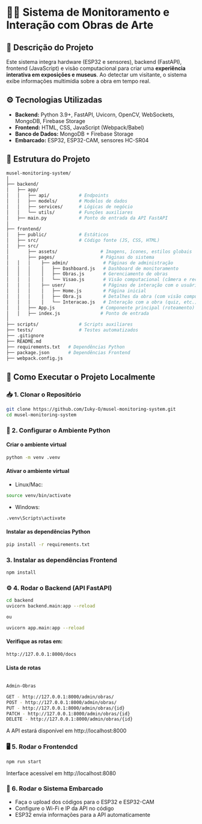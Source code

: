 # 🎨📡 Sistema de Monitoramento e Interação com Obras de Arte

## 📌 Descrição do Projeto
Este sistema integra hardware (ESP32 e sensores), backend (FastAPI), frontend (JavaScript) e visão computacional para criar uma **experiência interativa em exposições e museus**. Ao detectar um visitante, o sistema exibe informações multimídia sobre a obra em tempo real.

## ⚙️ Tecnologias Utilizadas
- **Backend:** Python 3.9+, FastAPI, Uvicorn, OpenCV, WebSockets, MongoDB, Firebase Storage
- **Frontend:** HTML, CSS, JavaScript (Webpack/Babel)
- **Banco de Dados:** MongoDB + Firebase Storage
- **Embarcado:** ESP32, ESP32-CAM, sensores HC-SR04

## 📁 Estrutura do Projeto
```bash
musel-monitoring-system/
│
├── backend/
│   ├── app/
│   │   ├── api/           # Endpoints
│   │   ├── models/        # Modelos de dados
│   │   ├── services/      # Lógicas de negócio
│   │   └── utils/         # Funções auxiliares
│   ├── main.py            # Ponto de entrada da API FastAPI
│
├── frontend/
│   ├── public/            # Estáticos
│   ├── src/               # Código fonte (JS, CSS, HTML)
│   ├── src/
│       ├── assets/                # Imagens, ícones, estilos globais
│       ├── pages/                 # Páginas do sistema
│   │   │    ├── admin/             # Páginas de administração
│   │   │    │   ├── Dashboard.js   # Dashboard de monitoramento
│   │   │    │   ├── Obras.js       # Gerenciamento de obras
│   │   │    │   └── Visao.js       # Visão computacional (câmera e reconhecimento)
│   │   │    ├── user/              # Páginas de interação com o usuário
│   │   │    │   ├── Home.js        # Página inicial
│   │   │    │   ├── Obra.js        # Detalhes da obra (com visão computacional)
│   │   │    │   └── Interacao.js   # Interação com a obra (quiz, etc.)
│   │   ├── App.js                 # Componente principal (roteamento)
│   │   ├── index.js               # Ponto de entrada
│
├── scripts/               # Scripts auxiliares
├── tests/                 # Testes automatizados
├── .gitignore
├── README.md
├── requirements.txt   # Dependências Python
├── package.json       # Dependências Frontend
├── webpack.config.js
```

## 🚀 Como Executar o Projeto Localmente
### 📥 1. Clonar o Repositório
```bash
git clone https://github.com/Iuky-O/musel-monitoring-system.git
cd musel-monitoring-system
```

### 🐍 2. Configurar o Ambiente Python
#### Criar o ambiente virtual

```bash
python -m venv .venv
```
#### Ativar o ambiente virtual
- Linux/Mac:

```bash
source venv/bin/activate
```

- Windows:

```bash
.venv\Scripts\activate
```

#### Instalar as dependências Python
```bash
pip install -r requirements.txt
```

### 3. Instalar as dependências Frontend

```bash
npm install
```
### ⚙️ 4. Rodar o Backend (API FastAPI)
```bash
cd backend
uvicorn backend.main:app --reload

ou

uvicorn app.main:app --reload
```
#### Verifique as rotas em:

```bash
http://127.0.0.1:8000/docs
```

#### Lista de rotas
```bash

Admin-Obras

GET - http://127.0.0.1:8000/admin/obras/
POST - http://127.0.0.1:8000/admin/obras/
PUT - http://127.0.0.1:8000/admin/obras/{id}
PATCH - http://127.0.0.1:8000/admin/obras/{id}
DELETE - http://127.0.0.1:8000/admin/obras/{id}
```

A API estará disponível em http://localhost:8000

### 🖥️ 5. Rodar o Frontendcd
```bash
npm run start
```
Interface acessível em http://localhost:8080

### 🤖 6. Rodar o Sistema Embarcado
- Faça o upload dos códigos para o ESP32 e ESP32-CAM
- Configure o Wi-Fi e IP da API no código
- ESP32 envia informações para a API automaticamente



